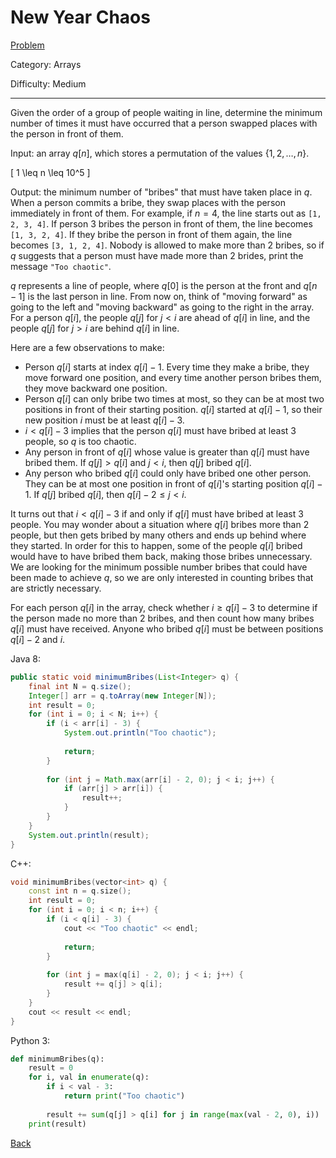 # New Year Chaos

[Problem](https://www.hackerrank.com/challenges/new-year-chaos/problem)

Category: Arrays

Difficulty: Medium

---

Given the order of a group of people waiting in line, determine the minimum
number of times it must have occurred that a person swapped places with the
person in front of them.

Input: an array $q[n]$, which stores a permutation of the values
$\{1, 2, \ldots, n\}$.

\[ 1 \leq n \leq 10^5 \]

Output: the minimum number of "bribes" that must have taken place in $q$. When a
person commits a bribe, they swap places with the person immediately in front of
them. For example, if $n = 4$, the line starts out as ```[1, 2, 3, 4]```. If
person 3 bribes the person in front of them, the line becomes
```[1, 3, 2, 4]```. If they bribe the person in front of them again, the line
becomes ```[3, 1, 2, 4]```. Nobody is allowed to make more than 2 bribes, so if
$q$ suggests that a person must have made more than 2 brides, print the message
```"Too chaotic"```.

$q$ represents a line of people, where $q[0]$ is the person at the front and
$q[n - 1]$ is the last person in line. From now on, think of "moving forward" as
going to the left and "moving backward" as going to the right in the array. For
a person $q[i]$, the people $q[j]$ for $j < i$ are ahead of $q[i]$ in line, and
the people $q[j]$ for $j > i$ are behind $q[i]$ in line.

Here are a few observations to make:

- Person $q[i]$ starts at index $q[i] - 1$. Every time they make a bribe, they
move forward one position, and every time another person bribes them, they move
backward one position.
- Person $q[i]$ can only bribe two times at most, so they can be at most two
positions in front of their starting position. $q[i]$ started at $q[i] - 1$, so
their new position $i$ must be at least $q[i] - 3$.
- $i < q[i] - 3$ implies that the person $q[i]$ must have bribed at least 3
people, so $q$ is too chaotic.
- Any person in front of $q[i]$ whose value is greater than $q[i]$ must have
bribed them. If $q[j] > q[i]$ and $j < i$, then $q[j]$ bribed $q[i]$.
- Any person who bribed $q[i]$ could only have bribed one other person. They can
be at most one position in front of $q[i]$'s starting position $q[i] - 1$. If
$q[j]$ bribed $q[i]$, then $q[i] - 2 \leq j < i$.

It turns out that $i < q[i] - 3$ if and only if $q[i]$ must have bribed at least
3 people. You may wonder about a situation where $q[i]$ bribes more than 2
people, but then gets bribed by many others and ends up behind where they
started. In order for this to happen, some of the people $q[i]$ bribed would
have to have bribed them back, making those bribes unnecessary. We are looking
for the minimum possible number bribes that could have been made to achieve $q$,
so we are only interested in counting bribes that are strictly necessary.

For each person $q[i]$ in the array, check whether $i \geq q[i] - 3$ to
determine if the person made no more than 2 bribes, and then count how many
bribes $q[i]$ must have received. Anyone who bribed $q[i]$ must be between
positions $q[i] - 2$ and $i$.

Java 8:
```java
public static void minimumBribes(List<Integer> q) {
    final int N = q.size();
    Integer[] arr = q.toArray(new Integer[N]);
    int result = 0;
    for (int i = 0; i < N; i++) {
        if (i < arr[i] - 3) {
            System.out.println("Too chaotic");
            
            return;
        }
        
        for (int j = Math.max(arr[i] - 2, 0); j < i; j++) {
            if (arr[j] > arr[i]) {
                result++;
            }
        }
    }
    System.out.println(result);
}
```

C++:
```cpp
void minimumBribes(vector<int> q) {
    const int n = q.size();
    int result = 0;
    for (int i = 0; i < n; i++) {
        if (i < q[i] - 3) {
            cout << "Too chaotic" << endl;
            
            return;
        }
        
        for (int j = max(q[i] - 2, 0); j < i; j++) {
            result += q[j] > q[i];
        }
    }
    cout << result << endl;
}
```

Python 3:
```python
def minimumBribes(q):
    result = 0
    for i, val in enumerate(q):
        if i < val - 3:
            return print("Too chaotic")
        
        result += sum(q[j] > q[i] for j in range(max(val - 2, 0), i))
    print(result)
```

[Back](../../hackerrank.md)
